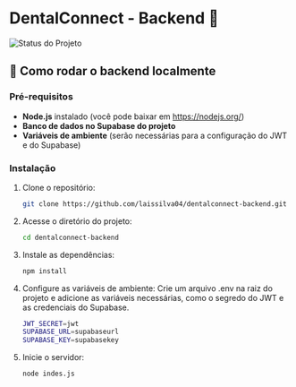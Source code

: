 # DentalConnect - Backend 🦷

![Status do Projeto](https://img.shields.io/badge/Status-Concluído-brightgreen)

## 🚀 Como rodar o backend localmente

### Pré-requisitos

- **Node.js** instalado (você pode baixar em https://nodejs.org/)
- **Banco de dados no Supabase do projeto**
- **Variáveis de ambiente** (serão necessárias para a configuração do JWT e do Supabase)

 ### Instalação

1. Clone o repositório:  
   ```bash
   git clone https://github.com/laissilva04/dentalconnect-backend.git
2. Acesse o diretório do projeto:  
   ```bash
   cd dentalconnect-backend
3. Instale as dependências:  
   ```bash
   npm install
4. Configure as variáveis de ambiente:
  Crie um arquivo .env na raiz do projeto e adicione as variáveis necessárias, como o segredo do JWT e as credenciais do Supabase.
   ```bash
   JWT_SECRET=jwt
   SUPABASE_URL=supabaseurl
   SUPABASE_KEY=supabasekey
6. Inicie o servidor: 
   ```bash
   node indes.js
